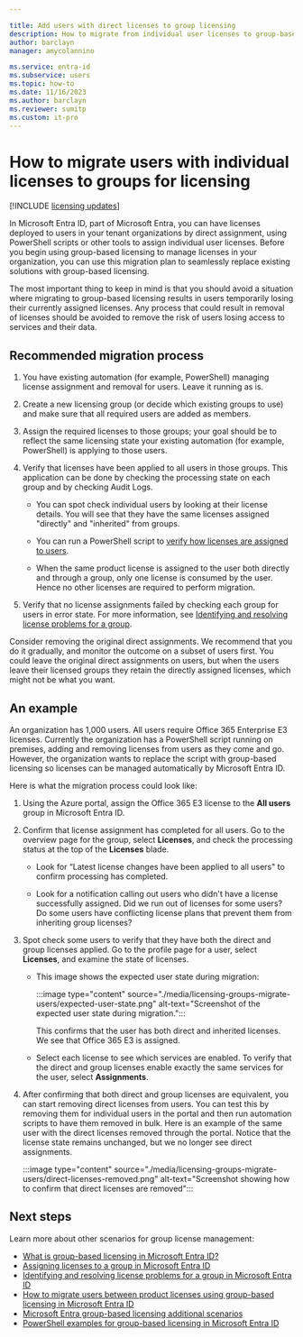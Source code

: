 ```yaml
---

title: Add users with direct licenses to group licensing
description: How to migrate from individual user licenses to group-based licensing using Microsoft Entra ID.
author: barclayn
manager: amycolannino

ms.service: entra-id
ms.subservice: users
ms.topic: how-to
ms.date: 11/16/2023
ms.author: barclayn
ms.reviewer: sumitp
ms.custom: it-pro
---
```


# How to migrate users with individual licenses to groups for licensing

[!INCLUDE [licensing updates](~/includes/licensing-change.md)]

In Microsoft Entra ID, part of Microsoft Entra, you can have licenses deployed to users in your tenant organizations by direct assignment, using PowerShell scripts or other tools to assign individual user licenses. Before you begin using group-based licensing to manage licenses in your organization, you can use this migration plan to seamlessly replace existing solutions with group-based licensing.

The most important thing to keep in mind is that you should avoid a situation where migrating to group-based licensing results in users temporarily losing their currently assigned licenses. Any process that could result in removal of licenses should be avoided to remove the risk of users losing access to services and their data.

## Recommended migration process

1. You have existing automation (for example, PowerShell) managing license assignment and removal for users. Leave it running as is.

1. Create a new licensing group (or decide which existing groups to use) and make sure that all required users are added as members.

1. Assign the required licenses to those groups; your goal should be to reflect the same licensing state your existing automation (for example, PowerShell) is applying to those users.

1. Verify that licenses have been applied to all users in those groups. This application can be done by checking the processing state on each group and by checking Audit Logs.

   - You can spot check individual users by looking at their license details. You will see that they have the same licenses assigned "directly" and "inherited" from groups.

   - You can run a PowerShell script to [verify how licenses are assigned to users](licensing-group-advanced.md#use-powershell-to-see-who-has-inherited-and-direct-licenses).

   - When the same product license is assigned to the user both directly and through a group, only one license is consumed by the user. Hence no other licenses are required to perform migration.

1. Verify that no license assignments failed by checking each group for users in error state. For more information, see [Identifying and resolving license problems for a group](licensing-groups-resolve-problems.md).

Consider removing the original direct assignments. We recommend that you do it gradually, and monitor the outcome on a subset of users first. You could leave the original direct assignments on users, but when the users leave their licensed groups they retain the directly assigned licenses, which might not be what you want.

## An example

An organization has 1,000 users. All users require Office 365 Enterprise E3 licenses. Currently the organization has a PowerShell script running on premises, adding and removing licenses from users as they come and go. However, the organization wants to replace the script with group-based licensing so licenses can be managed automatically by Microsoft Entra ID.

Here is what the migration process could look like:

1. Using the Azure portal, assign the Office 365 E3 license to the **All users** group in Microsoft Entra ID.

1. Confirm that license assignment has completed for all users. Go to the overview page for the group, select **Licenses**, and check the processing status at the top of the **Licenses** blade.

   - Look for “Latest license changes have been applied to all users" to confirm processing has completed.

   - Look for a notification calling out users who didn't have a license successfully assigned. Did we run out of licenses for some users? Do some users have conflicting license plans that prevent them from inheriting group licenses?

1. Spot check some users to verify that they have both the direct and group licenses applied. Go to the profile page for a user, select **Licenses**, and examine the state of licenses.

   - This image shows the expected user state during migration:

      :::image type="content" source="./media/licensing-groups-migrate-users/expected-user-state.png" alt-text="Screenshot of the expected user state during migration.":::

     This confirms that the user has both direct and inherited licenses. We see that Office 365 E3 is assigned.

   - Select each license to see which services are enabled. To verify that the direct and group licenses enable exactly the same services for the user, select **Assignments**.

1. After confirming that both direct and group licenses are equivalent, you can start removing direct licenses from users. You can test this by removing them for individual users in the portal and then run automation scripts to have them removed in bulk. Here is an example of the same user with the direct licenses removed through the portal. Notice that the license state remains unchanged, but we no longer see direct assignments.

   :::image type="content" source="./media/licensing-groups-migrate-users/direct-licenses-removed.png" alt-text="Screenshot showing how to confirm that direct licenses are removed":::

## Next steps

Learn more about other scenarios for group license management:

- [What is group-based licensing in Microsoft Entra ID?](~/fundamentals/concept-group-based-licensing.md)
- [Assigning licenses to a group in Microsoft Entra ID](licensing-groups-assign.md)
- [Identifying and resolving license problems for a group in Microsoft Entra ID](licensing-groups-resolve-problems.md)
- [How to migrate users between product licenses using group-based licensing in Microsoft Entra ID](licensing-groups-change-licenses.md)
- [Microsoft Entra group-based licensing additional scenarios](licensing-group-advanced.md)
- [PowerShell examples for group-based licensing in Microsoft Entra ID](licensing-ps-examples.md)

